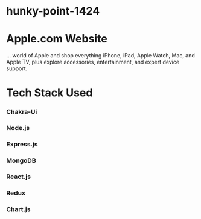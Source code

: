 # hunky-point-1424
<h1>Apple.com Website</h1>
<p>... world of Apple and shop everything iPhone, iPad, Apple Watch, Mac, and Apple TV, plus explore accessories, entertainment, and expert device support.</p>

<div>
  <h1>Tech Stack Used</h1>
  <h3></h3>
   <h3>Chakra-Ui</h3>
   <h3>Node.js</h3>
   <h3>Express.js</h3>
   <h3>MongoDB</h3>
  <h3>React.js</h3>
  <h3>Redux</h3>
  <h3>Chart.js</h3>
</div>
